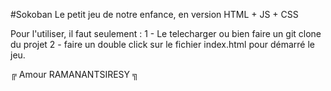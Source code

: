 #Sokoban
Le petit jeu de notre enfance, en version HTML + JS + CSS

Pour l'utiliser, il faut seulement :
 1 - Le telecharger ou bien faire un git clone du projet
 2 - faire un double click sur le fichier index.html pour démarré le jeu. 
 
 ╔ Amour RAMANANTSIRESY ╗
